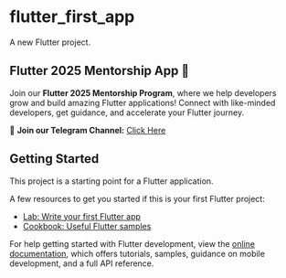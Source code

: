 # flutter_first_app

A new Flutter project.

## Flutter 2025 Mentorship App 🚀

Join our **Flutter 2025 Mentorship Program**, where we help developers grow and build amazing Flutter applications! Connect with like-minded developers, get guidance, and accelerate your Flutter journey.

📢 **Join our Telegram Channel:** [Click Here](https://t.me/code_with_destiny_ed)

## Getting Started

This project is a starting point for a Flutter application.

A few resources to get you started if this is your first Flutter project:

- [Lab: Write your first Flutter app](https://docs.flutter.dev/get-started/codelab)
- [Cookbook: Useful Flutter samples](https://docs.flutter.dev/cookbook)

For help getting started with Flutter development, view the
[online documentation](https://docs.flutter.dev/), which offers tutorials,
samples, guidance on mobile development, and a full API reference.

